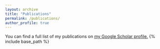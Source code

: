 ```yaml
---
layout: archive
title: "Publications"
permalink: /publications/
author_profile: true
---
```

You can find a full list of my publications on <u><a href="{{author.googlescholar}}">my Google Scholar profile</a>.</u>
{% include base_path %}
